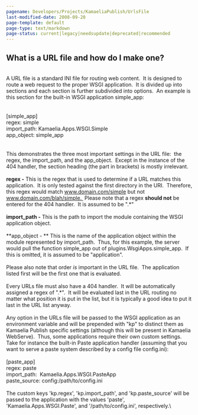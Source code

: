 ```yaml
---
pagename: Developers/Projects/KamaeliaPublish/UrlsFile
last-modified-date: 2008-09-20
page-template: default
page-type: text/markdown
page-status: current|legacy|needsupdate|deprecated|recommended
---
```

What is a URL file and how do I make one?
-----------------------------------------

\
A URL file is a standard INI file for routing web content.  It is
designed to route a web request to the proper WSGI application.  It is
divided up into sections and each section is further subdivided into
options.  An example is this section for the built-in WSGI application
simple\_app:\
\
\
\[simple\_app\]\
regex: simple\
import\_path: Kamaelia.Apps.WSGI.Simple\
app\_object: simple\_app\
\
\
This demonstrates the three most important settings in the URL file: 
the regex, the import\_path, and the app\_object.  Except in the
instance of the 404 handler, the section heading (the part in brackets)
is mostly irrelevant.\
\
**regex -** This is the regex that is used to determine if a URL matches
this application.  It is only tested against the first directory in the
URI.  Therefore, this regex would match www.domain.com/simple but not
www.domain.com/blah/simple.  Please note that a regex **should not** be
entered for the 404 handler.  It is assumed to be \".\*\"\
\
**import\_path -** This is the path to import the module containing the
WSGI application object.\
\
**app\_object - ** This is the name of the application object within the
module represented by import\_path.  Thus, for this example, the server
would pull the function simple\_app out of
plugins.WsgiApps.simple\_app.  If this is omitted, it is assumed to be
\"application\".\
\
Please also note that order *is* important in the URL file.  The
application listed first will be the first one that is evaluated.\
\
Every URLs file must also have a 404 handler.  It will be automatically
assigned a regex of \".\*\".  It will be evaluated last in the URL
routing no matter what position it is put in the list, but it is
typically a good idea to put it last in the URL list anyway.\
\
Any option in the URLs file will be passed to the WSGI application as an
environment variable and will be prepended with \"kp\" to distinct them
as Kamaelia Publish specific settings (although this will be present in
Kamaelia WebServe).  Thus, some applications require their own custom
settings.  Take for instance the built-in Paste application handler
(assuming that you want to serve a paste system described by a config
file config.ini):\
\
\[paste\_app\]\
regex: paste\
import\_path:  Kamaelia.Apps.WSGI.PasteApp\
paste\_source: config:/path/to/config.ini\
\
The custom keys \'kp.regex\', \'kp.import\_path\', and
\'kp.paste\_source\' will be passed to the application with the values
\'paste\', \'Kamaelia.Apps.WSGI.Paste\', and \'/path/to/config.ini\',
respectively.\
